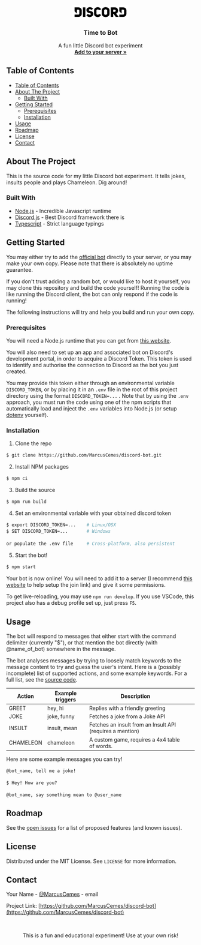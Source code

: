 <!-- PROJECT LOGO -->
<br />
<p align="center">
  <a href="https://discordapp.com/">
    <img src="assets/Discord-Wordmark-Black.svg" alt="Logo" width="150">
  </a>

  <h3 align="center">Time to Bot</h3>

  <p align="center">
    A fun little Discord bot experiment
    <br />
    <a href="https://discordapp.com/oauth2/authorize?client_id=688839891366576141&scope=bot&permissions=267910224"><strong>Add to your server »</strong></a>
  </p>
</p>



<!-- TABLE OF CONTENTS -->
## Table of Contents

- [Table of Contents](#table-of-contents)
- [About The Project](#about-the-project)
  - [Built With](#built-with)
- [Getting Started](#getting-started)
  - [Prerequisites](#prerequisites)
  - [Installation](#installation)
- [Usage](#usage)
- [Roadmap](#roadmap)
- [License](#license)
- [Contact](#contact)



<!-- ABOUT THE PROJECT -->
## About The Project

This is the source code for my little Discord bot experiment. It tells jokes, insults people and plays Chameleon. Dig around!

### Built With

* [Node.js](https://nodejs.org/) - Incredible Javascript runtime
* [Discord.js](https://discord.js.org/) - Best Discord framework there is
* [Typescript](https://www.typescriptlang.org/) - Strict language typings



<!-- GETTING STARTED -->
## Getting Started

You may either try to add the [official bot](https://discordapp.com/oauth2/authorize?client_id=688839891366576141&scope=bot&permissions=267910224) directly to your server, or you may make your own copy. Please note that there is absolutely no uptime guarantee.

If you don't trust adding a random bot, or would like to host it yourself, you may clone this repository and build the code yourself! Running the code is like running the Discord client, the bot can only respond if the code is running!

The following instructions will try and help you build and run your own copy.

### Prerequisites

You will need a Node.js runtime that you can get from [this website](https://nodejs.org/).

You will also need to set up an app and associated bot on Discord's development portal, in order to acquire a Discord Token. This token is used to identify and authorise the connection to Discord as the bot you just created.

You may provide this token either through an environmental variable `DISCORD_TOKEN`, or by placing it in an `.env` file in the root of this project directory using the format `DISCORD_TOKEN=...` . Note that by using the `.env` approach, you must run the code using one of the npm scripts that automatically load and inject the `.env` variables into Node.js (or setup [dotenv](https://github.com/motdotla/dotenv) yourself).

### Installation
1. Clone the repo
```sh
$ git clone https://github.com/MarcusCemes/discord-bot.git
```
2. Install NPM packages
```sh
$ npm ci
```
3. Build the source
```sh
$ npm run build
```
4. Set an environmental variable with your obtained discord token
```sh
$ export DISCORD_TOKEN=...    # Linux/OSX
$ SET DISCORD_TOKEN=...       # Windows

or populate the .env file     # Cross-platform, also persistent
```
5. Start the bot!
```sh
$ npm start
```
Your bot is now online! You will need to add it to a server (I recommend [this website](https://discordapi.com/permissions.html#267910224) to help setup the join link) and give it some permissions.

To get live-reloading, you may use `npm run develop`. If you use VSCode, this project also has a debug profile set up, just press `F5`.


<!-- USAGE EXAMPLES -->
## Usage

The bot will respond to messages that either start with the command delimiter (currently "$"), or that mention the bot directly (with @name_of_bot) somewhere in the message.

The bot analyses messages by trying to loosely match keywords to the message content to try and guess the user's intent. Here is a (possibly incomplete) list of supported actions, and some example keywords. For a full list, see the [source code](src/time_to_bot/message.ts).

| Action    | Example triggers | Description                                               |   |   |
|-----------|------------------|-----------------------------------------------------------|---|---|
| GREET     | hey, hi          | Replies with a friendly greeting                          |   |   |
| JOKE      | joke, funny      | Fetches a joke from a Joke API                            |   |   |
| INSULT    | insult, mean     | Fetches an insult from an Insult API (requires a mention) |   |   |
| CHAMELEON | chameleon        | A custom game, requires a 4x4 table of words.             |   |   |


Here are some example messages you can try!

```
@bot_name, tell me a joke!

$ Hey! How are you?

@bot_name, say something mean to @user_name
```

<!-- ROADMAP -->
## Roadmap

See the [open issues](https://github.com/github_username/repo/issues) for a list of proposed features (and known issues).


<!-- LICENSE -->
## License

Distributed under the MIT License. See `LICENSE` for more information.


<!-- CONTACT -->
## Contact

Your Name - [@MarcusCemes](https://twitter.com/MarcusCemes) - email

Project Link: [https://github.com/MarcusCemes/discord-bot](https://github.com/MarcusCemes/discord-bot)


<br />
<div align="center">

This is a fun and educational experiment! Use at your own risk!

</div>